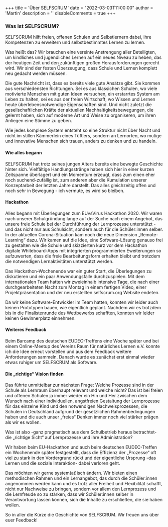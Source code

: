 +++
title = 'Über SELFSCRUM'
date = "2022-03-03T11:00:00"
author = 'Martin'
description = ''
disableComments = true
+++

### Was ist SELFSCRUM?

SELFSCRUM hilft freien, offenen Schulen und Selbstlernern dabei, ihre Kompetenzen zu erweitern und selbstbestimmtes Lernen zu lernen.

Was heißt das? Wir brauchen eine vereinte Anstrengung aller Beteiligten, um kindliches und jugendliches Lernen auf ein neues Niveau zu heben, das der heutigen Zeit und den zukünftigen großen Herausforderungen gerecht wird. Wir sind  der festen Überzeugung, dass Schule und Lernen komplett neu gedacht werden müssen.

Die gute Nachricht ist, dass es bereits viele gute Ansätze gibt. Sie kommen aus verschiedensten Richtungen. Sei es aus klassichen Schulen, wo viele motivierte Menschen mit guten Ideen versuchen, ein erstarrtes System am Leben zu halten, sei es aus der freien Wirtschaft, wo Wissen und Lernen heute überlebensnotwendige Eigenschaften sind. Und nicht zuletzt die gesellschaftlichen Kräfte der aktuellen Nachhaltigkeitsbewegungen, die gelernt haben, sich auf moderne Art und Weise zu organiseren, um ihren Anliegen eine Stimme zu geben.

Wie jedes komplexe System entsteht so eine Struktur nicht über Nacht und nicht im stillen Kämmerlein eines Tüftlers, sondern an Lernorten, wo mutige und innovative Menschen sich trauen, anders zu denken und zu handeln. 

#### Wie alles begann

SELFSCRUM hat trotz seines jungen Alters bereits eine bewegte Geschichte hinter sich. Vielfältige Handlungsstränge haben sich hier in einer kurzen Zeitspanne überlagert und ein Momentum erzeugt, dass zum einen eher noch suchend-zufällig ist, zum anderen aber die Kumulation unserer Konzeptarbeit der letzten Jahre darstellt. Das alles gleichzeitig offen und noch sehr in Bewegung - ich vermute, es wird so bleiben. 

#### Hackathon

Alles begann mit Überlegungen zum EUvsVirus Hackathon 2020. Wir waren nach unserer Schulgründung lange auf der Suche nach einem Angebot, das unsere freie Schule bei der Durchführung der Lernprozesse unterstützt - und das nicht nur aus Schulsicht, sondern auch für die Schüler:innen selber. In der aktuellen Corona-Situation kam noch die neue Dimension „Remote-Learning“ dazu. Wir kamen auf die Idee, eine Software-Lösung genauso frei zu gestalten wie die Schule und skizzierten kurz vor dem Hackathon digitale Whiteboard-Apps mit integrierten programmierten Eweiterungen so aufzuwerten, dass die freie Bearbeitungsform erhalten bleibt und trotzdem die notwendigen Lernaktivitäten unterstützt werden.

Das Hackathon-Wochenende war ein guter Start, die Überlegungen zu diskutieren und ein paar Anwendungsfälle durchzuspielen. Mit dem internationalen Team hatten wir zweieinhalb intensive Tage, die nach einer durchgearbeiteten Nacht zum Montag in einem fertigen Video, einer Projektpräsentation und der neu erstellten selfscrum.org Website endeten.

Da wir keine Software-Entwickler im Team hatten, konnten wir leider auch keinen Prototypen bauen, wie eigentlich geplant. Nachdem wir es trotzdem bis in die Finalistenrunde des Wettbewerbs schafften, konnten wir leider keinen Gewinnerplatz einnehmen.

#### Weiteres Feedback

Beim Barcamp des deutschen EUDEC-Treffens eine Woche später und bei einem Online-Meetup des Vereins Raum für natürliches Lernen e.V. konnte ich die Idee erneut vorstellen und aus dem Feedback weitere Anforderungen sammeln. Danach wurde es zunächst erst einmal wieder etwas ruhiger um SELFSCRUM als Software.

#### Die „richtige“ Vision finden

Das führte unmittelbar zur nächsten Frage: Welche Prozesse sind in der Schule als Lernraum überhaupt relevant und welche nicht? Das ist bei freien und offenen Schulen ja immer wieder ein Hin und Her zwischen dem Wunsch nach einer individuellen, angstfreien Gestaltung der Lernprozesse für das einzelne Kind und den notwendigen Nachweisprozessen, die Schulen in Deutschland aufgrund der gesetzlichen Rahmenbedingungen haben und die auch unser „freies“ Denken immer noch viel stärker prägen als wir es wollen.

Was ist also -ganz pragmatisch aus dem Schulbetrieb heraus betrachtet- die „richtige Sicht“ auf Lernprozesse und ihre Administration?

Wir haben beim EU-Hackathon und auch beim deutschen EUDEC-Treffen ein Wochenende später festgestellt, dass die Effizienz der „Prozesse“ oft viel zu stark in den Vordergrund rückt und der eigentliche Ursprung -das Lernen und die soziale Interaktion- dabei verloren geht.

Das möchten wir gerne system(at)isch ändern. Wir bieten einen methodischen Rahmen und ein Lernangebot, das durch die Schüler:innen angenommen werden kann und es trotz aller Freiheit und Flexibilität schafft, nicht nur Nachweise zu bringen, sondern vor allem den Lernprozess und die Lernfreude so zu stärken, dass wir Schüler:innen selber in Verantwortung lassen können, sich die Inhalte zu erschließen, die sie haben wollen.

So in aller die Kürze die Geschichte von SELFSCRUM. Wir freuen uns über euer Feedback!